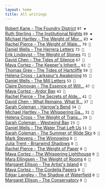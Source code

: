 ```yaml
---
layout: home
title: All writings
---
```

[Robert Kane - The Foundry District](/works/Robert-Kane-The-Foundry-District.html) `97 ❤️`  
[Ruth Sterling - The Institutional Nights](/works/Ruth-Sterling-The-Institutional-Nights.html) `89 ❤️`  
[Michael Hartley - The Weight of Mor…](/works/Michael-Hartley-The-Weight-of-Morning.html) `83 ❤️`  
[Rachel Pierce - The Weight of Wate…](/works/Rachel-Pierce-The-Weight-of-Water-Music.html) `79 🩷`  
[Daniel Wells - The Herrera Letters](/works/Daniel-Wells-The-Herrera-Letters.html) `73 🩷`  
[Erik Lindqvist - The Weight of Stones](/works/Erik-Lindqvist-The-Weight-of-Stones.html) `71 🩷`  
[David Chen - The Tides of Silence](/works/David-Chen-The-Tides-of-Silence.html) `67 🩷`  
[Maya Cortez - The Keeper's Inherit…](/works/Maya-Cortez-The-Keeper's-Inheritance.html) `61 🩷`  
[Thomas Grey - The Tides of Hartcliffe](/works/Thomas-Grey-The-Tides-of-Hartcliffe.html) `59 🧡`  
[Helena Cross - Larkspur's Awakening](/works/Helena-Cross-Larkspur's-Awakening.html) `55 🧡`  
[Daniel Wells - The Mill Letters](/works/Daniel-Wells-The-Mill-Letters.html) `53 🧡`  
[Claire Donovan - The Essence of Will…](/works/Claire-Donovan-The-Essence-of-Willowbrook.html) `47 🧡`  
[Maya Cortez - Ardor Bay](/works/Maya-Cortez-Ardor-Bay.html) `43 🧡`  
[Rachel Pierce - The Secrets of Alde…](/works/Rachel-Pierce-The-Secrets-of-Alderwood-Hall.html) `41 🧡`  
[David Chen - What Remains, What R…](/works/David-Chen-What-Remains,-What-Returns.html) `37 💛`  
[Sarah Coleman - Harrow's Bend](/works/Sarah-Coleman-Harrows-Bend.html) `34 💛`  
[Michael Hartley - The Whispering Ga…](/works/Michael-Hartley-The-Whispering-Garden.html) `31 💛`  
[Helena Cross - The Weight of Trans…](/works/Helena-Cross-The-Weight-of-Translation.html) `29 💛`  
[Sarah Coleman - Westwind Bay](/works/Sarah-Coleman-Westwind-Bay.html) `23 💛`  
[Daniel Wells - The Water That Left Us](/works/Daniel-Wells-The-Water-That-Left-Us.html) `11 🩶`  
[Sarah Coleman - The Summer of Wide Sky](/works/Sarah-Coleman-The-Summer-of-Wide-Sky.html) `0 🩶`  
[Mark Stevens - The Winnowing](/works/Mark-Stevens-The-Winnowing.html) `0 🩶`  
[Julia Trent - Briarwind Shadows](/works/Julia-Trent-Briarwind-Shadows.html) `0 🩶`  
[Rachel Pierce - The Weight of Paper](/works/Rachel-Pierce-The-Weight-of-Paper.html) `0 🩶`  
[Maya Cortez - The Whispering Lighthouse](/works/Maya-Cortez-The-Whispering-Lighthouse.html) `0 🩶`  
[Mara Ellingsen - The Weight of Rooms](/works/Mara-Ellingsen-The-Weight-of-Rooms.html) `0 🩶`  
[Margaret Ellison - The Artist's Island](/works/Margaret-Ellison-The-Artist's-Island.html) `0 🩶`  
[Maya Cortez - The Cordelia Papers](/works/Maya-Cortez-The-Cordelia-Papers.html) `0 🩶`  
[Edgar Langley - The Shadow of Waterfield](/works/Edgar-Langley-The-Shadow-of-Waterfield.html) `0 🩶`  
[Margaret Ellison - The Conservatory](/works/Margaret-Ellison-The-Conservatory.html) `0 🩶`  
